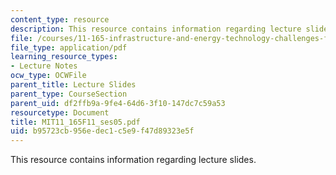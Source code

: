 ```yaml
---
content_type: resource
description: This resource contains information regarding lecture slides.
file: /courses/11-165-infrastructure-and-energy-technology-challenges-fall-2011/b95723cb956edec1c5e9f47d89323e5f_MIT11_165F11_ses05.pdf
file_type: application/pdf
learning_resource_types:
- Lecture Notes
ocw_type: OCWFile
parent_title: Lecture Slides
parent_type: CourseSection
parent_uid: df2ffb9a-9fe4-64d6-3f10-147dc7c59a53
resourcetype: Document
title: MIT11_165F11_ses05.pdf
uid: b95723cb-956e-dec1-c5e9-f47d89323e5f
---
```

This resource contains information regarding lecture slides.

